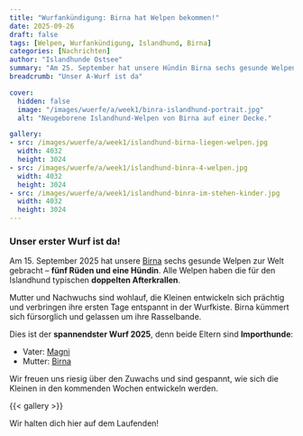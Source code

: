 ```yaml
---
title: "Wurfankündigung: Birna hat Welpen bekommen!"
date: 2025-09-26
draft: false
tags: [Welpen, Wurfankündigung, Islandhund, Birna]
categories: [Nachrichten]
author: "Islandhunde Ostsee"
summary: "Am 25. September hat unsere Hündin Birna sechs gesunde Welpen zur Welt gebracht - fünf Rüden und eine Hündin."
breadcrumb: "Unser A-Wurf ist da"

cover:
  hidden: false
  image: "/images/wuerfe/a/week1/binra-islandhund-portrait.jpg"
  alt: "Neugeborene Islandhund-Welpen von Birna auf einer Decke."

gallery:
- src: /images/wuerfe/a/week1/islandhund-birna-liegen-welpen.jpg
  width: 4032
  height: 3024
- src: /images/wuerfe/a/week1/islandhund-binra-4-welpen.jpg
  width: 4032
  height: 3024
- src: /images/wuerfe/a/week1/islandhund-binra-im-stehen-kinder.jpg
  width: 4032
  height: 3024
---
```


### Unser erster Wurf ist da!
Am 15. September 2025 hat unsere [Birna](/zuchthunde/snjobirta/) sechs gesunde Welpen zur Welt gebracht – **fünf Rüden und eine Hündin**. Alle Welpen haben die für den Islandhund typischen **doppelten Afterkrallen**.

Mutter und Nachwuchs sind wohlauf, die Kleinen entwickeln sich prächtig und verbringen ihre ersten Tage entspannt in der Wurfkiste. Birna kümmert sich fürsorglich und gelassen um ihre Rasselbande.

Dies ist der **spannendster Wurf 2025**, denn beide Eltern sind **Importhunde**:
- Vater: [Magni](/zuchthunde/magni/)
- Mutter: [Birna](/zuchthunde/snjobirta/)

Wir freuen uns riesig über den Zuwachs und sind gespannt, wie sich die Kleinen in den kommenden Wochen entwickeln werden.

{{< gallery >}}

Wir halten dich hier auf dem Laufenden!